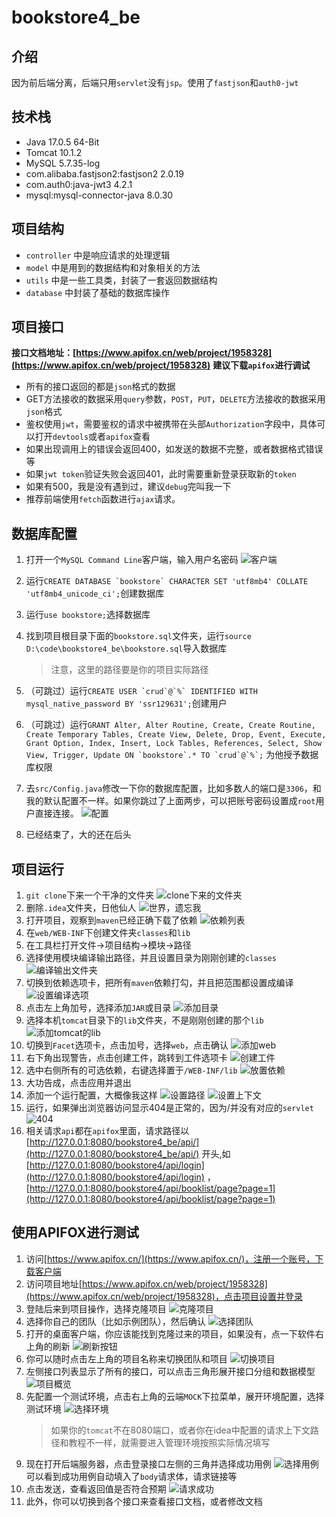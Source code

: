 # bookstore4_be

## 介绍

因为前后端分离，后端只用`servlet`没有`jsp`。使用了`fastjson`和`auth0-jwt`

## 技术栈
- Java 17.0.5 64-Bit
- Tomcat 10.1.2
- MySQL 5.7.35-log
- com.alibaba.fastjson2:fastjson2 2.0.19
- com.auth0:java-jwt3 4.2.1
- mysql:mysql-connector-java 8.0.30

## 项目结构

- `controller` 中是响应请求的处理逻辑
- `model` 中是用到的数据结构和对象相关的方法
- `utils` 中是一些工具类，封装了一套返回数据结构
- `database` 中封装了基础的数据库操作

## 项目接口

**接口文档地址：[https://www.apifox.cn/web/project/1958328](https://www.apifox.cn/web/project/1958328)**
**建议下载`apifox`进行调试**

- 所有的接口返回的都是`json`格式的数据
- GET方法接收的数据采用`query`参数，`POST`，`PUT`，`DELETE`方法接收的数据采用`json`格式
- 鉴权使用`jwt`，需要鉴权的请求中被携带在头部`Authorization`字段中，具体可以打开`devtools`或者`apifox`查看
- 如果出现调用上的错误会返回400，如发送的数据不完整，或者数据格式错误等
- 如果`jwt token`验证失败会返回401，此时需要重新登录获取新的`token`
- 如果有500，我是没有遇到过，建议`debug`完叫我一下
- 推荐前端使用`fetch`函数进行`ajax`请求。
## 数据库配置

1. 打开一个`MySQL Command Line`客户端，输入用户名密码
   ![客户端](./md/client.png)
2. 运行```CREATE DATABASE `bookstore` CHARACTER SET 'utf8mb4' COLLATE 'utf8mb4_unicode_ci';```创建数据库
3. 运行```use bookstore;```选择数据库
4. 找到项目根目录下面的`bookstore.sql`文件夹，运行```source D:\code\bookstore4_be\bookstore.sql```导入数据库
   > 注意，这里的路径要是你的项目实际路径
5. （可跳过）运行```CREATE USER `crud`@`%` IDENTIFIED WITH mysql_native_password BY 'ssr129631';```创建用户
6. （可跳过）运行```GRANT Alter, Alter Routine, Create, Create Routine, Create Temporary Tables, Create View, Delete, Drop, Event, Execute, Grant Option, Index, Insert, Lock Tables, References, Select, Show View, Trigger, Update ON `bookstore`.* TO `crud`@`%`;```
为他授予数据库权限

7. 去`src/Config.java`修改一下你的数据库配置，比如多数人的端口是`3306`，和我的默认配置不一样。如果你跳过了上面两步，可以把账号密码设置成`root`用户直接连接。
   ![配置](./md/config.png)
8. 已经结束了，大的还在后头

## 项目运行

1. `git clone`下来一个干净的文件夹
   ![clone下来的文件夹](./md/folder.png)
2. 删除`.idea`文件夹，日他仙人
   ![世界，遗忘我](./md/del.png)
3. 打开项目，观察到`maven`已经正确下载了依赖
   ![依赖列表](./md/deps.png)
4. 在`web/WEB-INF`下创建文件夹`classes`和`lib`
5. 在工具栏打开文件→项目结构→模块→路径
6. 选择使用模块编译输出路径，并且设置目录为刚刚创建的`classes`
   ![编译输出文件夹](./md/path.png)
7. 切换到依赖选项卡，把所有`maven`依赖打勾，并且把范围都设置成编译
   ![设置编译选项](./md/dep.png)
8. 点击左上角加号，选择添加`JAR`或目录
   ![添加目录](/md/add.png)
9. 选择本机`tomcat`目录下的`lib`文件夹，不是刚刚创建的那个`lib`
   ![添加tomcat的lib](./md/lib.png)
10. 切换到`Facet`选项卡，点击加号，选择`web`，点击确认
    ![添加web](./md/web.png)
11. 右下角出现警告，点击创建工件，跳转到工件选项卡
    ![创建工件](./md/create.png)
12. 选中右侧所有的可选依赖，右键选择置于`/WEB-INF/lib`
    ![放置依赖](./md/place.png)
13. 大功告成，点击应用并退出
14. 添加一个运行配置，大概像我这样
    ![设置路径](./md/run.png)
    ![设置上下文](./md/context.png)
15. 运行，如果弹出浏览器访问显示404是正常的，因为/并没有对应的`servlet`
    ![404](./md/404.png)
16. 相关请求`api`都在`apifox`里面，请求路径以[http://127.0.0.1:8080/bookstore4_be/api/](http://127.0.0.1:8080/bookstore4_be/api/)
开头,如[http://127.0.0.1:8080/bookstore4/api/login](http://127.0.0.1:8080/bookstore4/api/login)
，[http://127.0.0.1:8080/bookstore4/api/booklist/page?page=1](http://127.0.0.1:8080/bookstore4/api/booklist/page?page=1)

## 使用APIFOX进行测试
1. 访问[https://www.apifox.cn/](https://www.apifox.cn/)，注册一个账号，下载客户端
2. 访问项目地址[https://www.apifox.cn/web/project/1958328](https://www.apifox.cn/web/project/1958328)，点击项目设置并登录
3. 登陆后来到项目操作，选择克隆项目
![克隆项目](./md/clone.png)
4. 选择你自己的团队（比如示例团队），然后确认
![选择团队](./md/team.png)
5. 打开的桌面客户端，你应该能找到克隆过来的项目，如果没有，点一下软件右上角的刷新
![刷新按钮](./md/refresh.png)
6. 你可以随时点击左上角的项目名称来切换团队和项目
![切换项目](./md/switch.png)
7. 左侧接口列表显示了所有的接口，可以点击三角形展开接口分组和数据模型
![项目概览](./md/overview.png)
8. 先配置一个测试环境，点击右上角的云端`MOCK`下拉菜单，展开环境配置，选择测试环境
![选择环境](./md/env.png)
    > 如果你的`tomcat`不在8080端口，或者你在idea中配置的请求上下文路径和教程不一样，就需要进入管理环境按照实际情况填写
9. 现在打开后端服务器，点击登录接口左侧的三角并选择成功用例
![选择用例](./md/demo.png)
可以看到成功用例自动填入了`body`请求体，请求链接等
10. 点击发送，查看返回值是否符合预期
![请求成功](./md/success.png)
11. 此外，你可以切换到各个接口来查看接口文档，或者修改文档